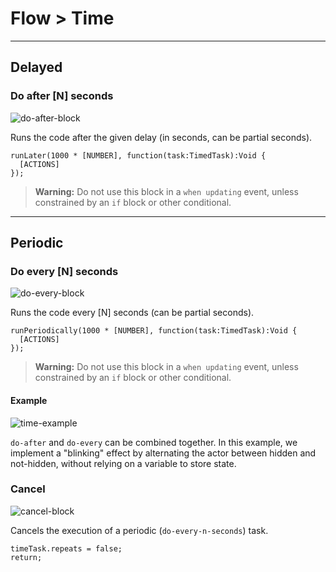 # Flow > Time

***

## Delayed

### <a name="dolater"></a> Do after [N] seconds

![do-after-block](http://static.stencyl.com/pedia2/block-images/1%20-%20Flow/2%20-%20Time/dolater.png)

Runs the code after the given delay (in seconds, can be partial seconds).

```
runLater(1000 * [NUMBER], function(task:TimedTask):Void {
  [ACTIONS]
});
```

> **Warning:** Do not use this block in a `when updating` event, unless constrained by an `if` block or other conditional.

***

## Periodic

### <a name="periodic"></a> Do every [N] seconds

![do-every-block](http://static.stencyl.com/pedia2/block-images/1%20-%20Flow/2%20-%20Time/periodic.png)

Runs the code every [N] seconds (can be partial seconds).

```
runPeriodically(1000 * [NUMBER], function(task:TimedTask):Void {
  [ACTIONS]
});
```

> **Warning:** Do not use this block in a `when updating` event, unless constrained by an `if` block or other conditional.

#### Example

![time-example](http://static.stencyl.com/pedia2/blocks/flow/flow_time/PeriodicExample2.png)

`do-after` and `do-every` can be combined together. In this example, we implement a "blinking" effect by alternating the actor between hidden and not-hidden, without relying on a variable to store state.


### <a name="cancel"></a> Cancel

![cancel-block](http://static.stencyl.com/pedia2/block-images/1%20-%20Flow/2%20-%20Time/cancel.png)

Cancels the execution of a periodic (`do-every-n-seconds`) task.

```
timeTask.repeats = false; 
return;
```
